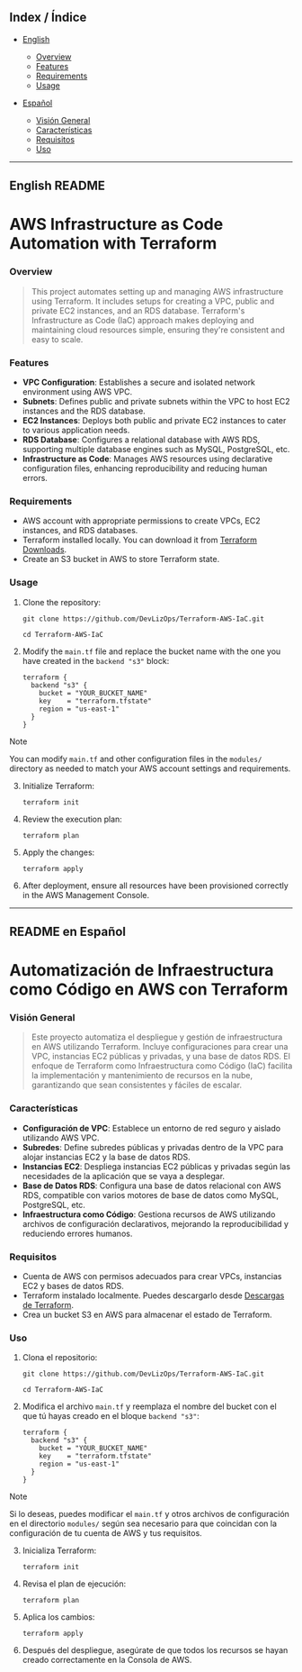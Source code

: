 ## Index / Índice

- [English](#english-readme)
  - [Overview](#english-readme)
  - [Features](#features)
  - [Requirements](#requirements)
  - [Usage](#usage)
    
- [Español](#readme-en-español)
  - [Visión General](#readme-en-español)
  - [Características](#características)
  - [Requisitos](#requisitos)
  - [Uso](#uso)

---

## English README

# AWS Infrastructure as Code Automation with Terraform

### Overview

> This project automates setting up and managing AWS infrastructure using Terraform. It includes setups for creating a VPC, public and private EC2 instances, and an RDS database. Terraform's Infrastructure as Code (IaC) approach makes deploying and maintaining cloud resources simple, ensuring they're consistent and easy to scale.

### Features

- **VPC Configuration**: Establishes a secure and isolated network environment using AWS VPC.
- **Subnets**: Defines public and private subnets within the VPC to host EC2 instances and the RDS database.
- **EC2 Instances**: Deploys both public and private EC2 instances to cater to various application needs.
- **RDS Database**: Configures a relational database with AWS RDS, supporting multiple database engines such as MySQL, PostgreSQL, etc.
- **Infrastructure as Code**: Manages AWS resources using declarative configuration files, enhancing reproducibility and reducing human errors.

### Requirements

- AWS account with appropriate permissions to create VPCs, EC2 instances, and RDS databases.
- Terraform installed locally. You can download it from [Terraform Downloads](https://www.terraform.io/downloads.html).
- Create an S3 bucket in AWS to store Terraform state.

### Usage

1. Clone the repository:

       git clone https://github.com/DevLizOps/Terraform-AWS-IaC.git

       cd Terraform-AWS-IaC

2. Modify the `main.tf` file and replace the bucket name with the one you have created in the `backend "s3"` block:
 
    ```hcl
    terraform {
      backend "s3" {
        bucket = "YOUR_BUCKET_NAME"
        key    = "terraform.tfstate"
        region = "us-east-1"
      }
    }
    ```

> [!NOTE]
> You can modify `main.tf` and other configuration files in the `modules/` directory as needed to match your AWS account settings and requirements.

3. Initialize Terraform:

       terraform init

4. Review the execution plan:

       terraform plan

5. Apply the changes:

       terraform apply

6. After deployment, ensure all resources have been provisioned correctly in the AWS Management Console.

---

## README en Español

# Automatización de Infraestructura como Código en AWS con Terraform

### Visión General

> Este proyecto automatiza el despliegue y gestión de infraestructura en AWS utilizando Terraform. Incluye configuraciones para crear una VPC, instancias EC2 públicas y privadas, y una base de datos RDS. El enfoque de Terraform como Infraestructura como Código (IaC) facilita la implementación y mantenimiento de recursos en la nube, garantizando que sean consistentes y fáciles de escalar.

### Características

- **Configuración de VPC**: Establece un entorno de red seguro y aislado utilizando AWS VPC.
- **Subredes**: Define subredes públicas y privadas dentro de la VPC para alojar instancias EC2 y la base de datos RDS.
- **Instancias EC2**: Despliega instancias EC2 públicas y privadas según las necesidades de la aplicación que se vaya a desplegar.
- **Base de Datos RDS**: Configura una base de datos relacional con AWS RDS, compatible con varios motores de base de datos como MySQL, PostgreSQL, etc.
- **Infraestructura como Código**: Gestiona recursos de AWS utilizando archivos de configuración declarativos, mejorando la reproducibilidad y reduciendo errores humanos.

### Requisitos

- Cuenta de AWS con permisos adecuados para crear VPCs, instancias EC2 y bases de datos RDS.
- Terraform instalado localmente. Puedes descargarlo desde [Descargas de Terraform](https://www.terraform.io/downloads.html).
- Crea un bucket S3 en AWS para almacenar el estado de Terraform.

### Uso

1. Clona el repositorio:

       git clone https://github.com/DevLizOps/Terraform-AWS-IaC.git

       cd Terraform-AWS-IaC


2. Modifica el archivo `main.tf` y reemplaza el nombre del bucket con el que tú hayas creado en el bloque `backend "s3"`:

    ```hcl
    terraform {
      backend "s3" {
        bucket = "YOUR_BUCKET_NAME"
        key    = "terraform.tfstate"
        region = "us-east-1"
      }
    }
    ```
    
> [!NOTE]
> Si lo deseas, puedes modificar el `main.tf` y otros archivos de configuración en el directorio `modules/` según sea necesario para que coincidan con la configuración de tu cuenta de AWS y tus requisitos.

3. Inicializa Terraform:

       terraform init

4. Revisa el plan de ejecución:

       terraform plan

5. Aplica los cambios:

       terraform apply

6. Después del despliegue, asegúrate de que todos los recursos se hayan creado correctamente en la Consola de AWS.

